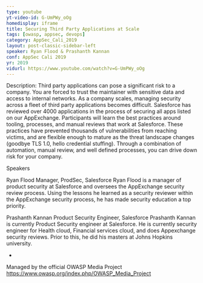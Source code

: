 ```yaml
---
type: youtube
yt-video-id: G-UmPWy_oOg
homedisplay: iframe
title: Securing Third Party Applications at Scale
tags: [owasp, appsec, devops]
category: AppSec_Cali_2019
layout: post-classic-sidebar-left
speaker: Ryan Flood & Prashanth Kannan
conf: AppSec Cali 2019
yr: 2019
vidurl: https://www.youtube.com/watch?v=G-UmPWy_oOg
---
```

Description: Third party applications can pose a significant risk to a company. You are forced to trust the maintainer with sensitive data and access to internal networks. As a company scales, managing security across a fleet of third party applications becomes difficult. Salesforce has reviewed over 4000 applications in the process of securing all apps listed on our AppExchange. Participants will learn the best practices around tooling, processes, and manual reviews that work at Salesforce. These practices have prevented thousands of vulnerabilities from reaching victims, and are flexible enough to mature as the threat landscape changes (goodbye TLS 1.0, hello credential stuffing). Through a combination of automation, manual review, and well defined processes, you can drive down risk for your company.


Speakers

Ryan Flood
Manager, ProdSec, Salesforce
Ryan Flood is a manager of product security at Salesforce and oversees the AppExchange security review process. Using the lessons he learned as a security reviewer within the AppExchange security process, he has made security education a top priority.

Prashanth Kannan
Product Security Engineer, Salesforce
Prashanth Kannan is currently Product Security engineer at Salesforce. He is currently security engineer for Health cloud, Financial services cloud, and does Appexchange security reviews. Prior to this, he did his masters at Johns Hopkins university.

-

Managed by the official OWASP Media Project https://www.owasp.org/index.php/OWASP_Media_Project
